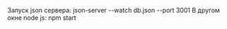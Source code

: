 Запуск json сервера:
    json-server --watch db.json --port 3001
В другом окне node js:
    npm start
